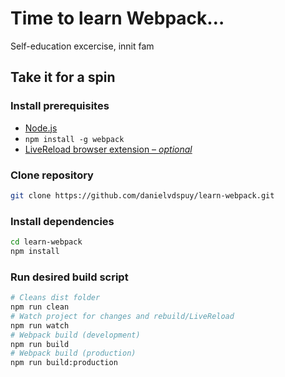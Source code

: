 # Time to learn Webpack…

Self-education excercise, innit fam

## Take it for a spin

### Install prerequisites
- [Node.js](https://nodejs.org/en/download/)
- `npm install -g webpack`
- [LiveReload browser extension – *optional*](http://livereload.com/extensions/)

### Clone repository
```bash
git clone https://github.com/danielvdspuy/learn-webpack.git
```
### Install dependencies
```bash
cd learn-webpack
npm install
```
### Run desired build script
```bash
# Cleans dist folder
npm run clean
# Watch project for changes and rebuild/LiveReload
npm run watch
# Webpack build (development)
npm run build
# Webpack build (production)
npm run build:production
```
